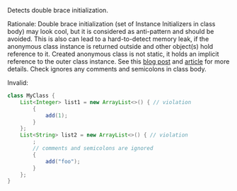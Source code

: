 
Detects double brace initialization.

Rationale: Double brace initialization (set of Instance Initializers in class
body) may look cool, but it is considered as anti-pattern and should be avoided.
This is also can lead to a hard-to-detect memory leak, if the anonymous class
instance is returned outside and other object(s) hold reference to it. Created
anonymous class is not static, it holds an implicit reference to the outer class
instance. See this
[blog post](https://blog.jooq.org/2014/12/08/dont-be-clever-the-double-curly-braces-anti-pattern/)
and
[article](https://www.baeldung.com/java-double-brace-initialization)
for more details. Check ignores any comments and semicolons in class body.

Invalid:
````java
class MyClass {
    List<Integer> list1 = new ArrayList<>() { // violation
        {
            add(1);
        }
    };
    List<String> list2 = new ArrayList<>() { // violation
        ;
        // comments and semicolons are ignored
        {
            add("foo");
        }
    };
}
````
